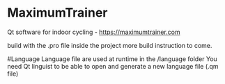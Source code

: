 # MaximumTrainer
Qt software for indoor cycling - https://maximumtrainer.com


build with the .pro file inside the project
more build instruction to come.


#Language
Language file are used at runtime in the /language folder
You need Qt linguist to be able to open and generate a new language file (.qm file)

